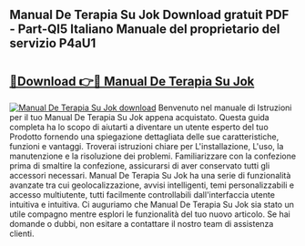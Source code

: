 ## Manual De Terapia Su Jok Download gratuit PDF - Part-QI5 Italiano Manuale del proprietario del servizio P4aU1

# <h2><a href="http://dfdzmb.blite.top/?on=Manual+De+Terapia+Su+Jok">🔗Download 👉🔴 Manual De Terapia Su Jok</a></h2>

[![Manual De Terapia Su Jok download](https://i.imgur.com/lujVjoI.png)](http://dfdzmb.blite.top/?on=Manual+De+Terapia+Su+Jok)
Benvenuto nel manuale di Istruzioni per il tuo Manual De Terapia Su Jok appena acquistato. Questa guida completa ha lo scopo di aiutarti a diventare un utente esperto del tuo Prodotto fornendo una spiegazione dettagliata delle sue caratteristiche, funzioni e vantaggi. Troverai istruzioni chiare per L'installazione, L'uso, la manutenzione e la risoluzione dei problemi. Familiarizzare con la confezione prima di smaltire la confezione, assicurarsi di aver conservato tutti gli accessori necessari. Manual De Terapia Su Jok ha una serie di funzionalità avanzate tra cui geolocalizzazione, avvisi intelligenti, temi personalizzabili e accesso multiutente, tutti facilmente controllabili dall'interfaccia utente intuitiva e intuitiva. Ci auguriamo che Manual De Terapia Su Jok sia stato un utile compagno mentre esplori le funzionalità del tuo nuovo articolo. Se hai domande o dubbi, non esitare a contattare il nostro team di assistenza clienti.
